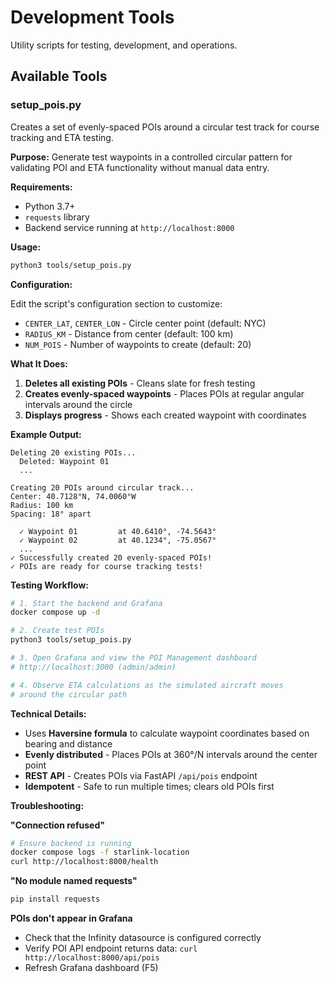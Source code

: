 # Development Tools

Utility scripts for testing, development, and operations.

## Available Tools

### setup_pois.py

Creates a set of evenly-spaced POIs around a circular test track for course tracking and ETA testing.

**Purpose:** Generate test waypoints in a controlled circular pattern for validating POI and ETA functionality without manual data entry.

**Requirements:**
- Python 3.7+
- `requests` library
- Backend service running at `http://localhost:8000`

**Usage:**

```bash
python3 tools/setup_pois.py
```

**Configuration:**

Edit the script's configuration section to customize:
- `CENTER_LAT`, `CENTER_LON` - Circle center point (default: NYC)
- `RADIUS_KM` - Distance from center (default: 100 km)
- `NUM_POIS` - Number of waypoints to create (default: 20)

**What It Does:**

1. **Deletes all existing POIs** - Cleans slate for fresh testing
2. **Creates evenly-spaced waypoints** - Places POIs at regular angular intervals around the circle
3. **Displays progress** - Shows each created waypoint with coordinates

**Example Output:**

```
Deleting 20 existing POIs...
  Deleted: Waypoint 01
  ...

Creating 20 POIs around circular track...
Center: 40.7128°N, 74.0060°W
Radius: 100 km
Spacing: 18° apart

  ✓ Waypoint 01         at 40.6410°, -74.5643°
  ✓ Waypoint 02         at 40.1234°, -75.0567°
  ...
✓ Successfully created 20 evenly-spaced POIs!
✓ POIs are ready for course tracking tests!
```

**Testing Workflow:**

```bash
# 1. Start the backend and Grafana
docker compose up -d

# 2. Create test POIs
python3 tools/setup_pois.py

# 3. Open Grafana and view the POI Management dashboard
# http://localhost:3000 (admin/admin)

# 4. Observe ETA calculations as the simulated aircraft moves
# around the circular path
```

**Technical Details:**

- Uses **Haversine formula** to calculate waypoint coordinates based on bearing and distance
- **Evenly distributed** - Places POIs at 360°/N intervals around the center point
- **REST API** - Creates POIs via FastAPI `/api/pois` endpoint
- **Idempotent** - Safe to run multiple times; clears old POIs first

**Troubleshooting:**

**"Connection refused"**
```bash
# Ensure backend is running
docker compose logs -f starlink-location
curl http://localhost:8000/health
```

**"No module named requests"**
```bash
pip install requests
```

**POIs don't appear in Grafana**
- Check that the Infinity datasource is configured correctly
- Verify POI API endpoint returns data: `curl http://localhost:8000/api/pois`
- Refresh Grafana dashboard (F5)

